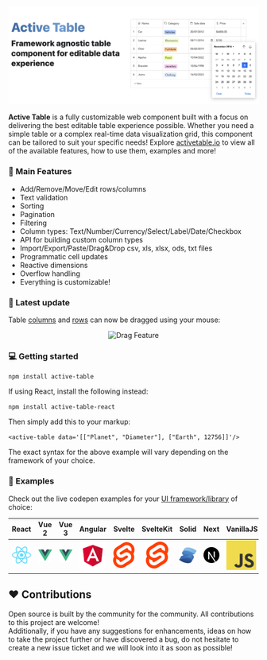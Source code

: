 <br />

![alt text](./assets/readme/title.png)

<b>Active Table</b> is a fully customizable web component built with a focus on delivering the best editable table experience possible. Whether you need a simple table or a complex real-time data visualization grid, this component can be tailored to suit your specific needs! Explore [activetable.io](https://activetable.io/) to view all of the available features, how to use them, examples and more!

### :rocket: Main Features

- Add/Remove/Move/Edit rows/columns
- Text validation
- Sorting
- Pagination
- Filtering
- Column types: Text/Number/Currency/Select/Label/Date/Checkbox
- API for building custom column types
- Import/Export/Paste/Drag&Drop csv, xls, xlsx, ods, txt files
- Programmatic cell updates
- Reactive dimensions
- Overflow handling
- Everything is customizable!

### :tada: Latest update

Table [columns](https://activetable.io/docs/column#dragColumns) and [rows](https://activetable.io/docs/row#dragRows) can now be dragged using your mouse:

<p align="center">
    <img width="650" src="https://github.com/OvidijusParsiunas/active-table/assets/18709577/22095883-8beb-4be6-a75a-61beab3d6ea7" alt="Drag Feature">
</p>

### :computer: Getting started

```
npm install active-table
```

If using React, install the following instead:

```
npm install active-table-react
```

Then simply add this to your markup:

```
<active-table data='[["Planet", "Diameter"], ["Earth", 12756]]'/>
```

The exact syntax for the above example will vary depending on the framework of your choice.

### :beginner: Examples

Check out the live codepen examples for your [UI framework/library](https://activetable.io/examples/frameworks) of choice:

| React                                                                                                                                                                                                                             | Vue 2                                                                                                                                                                                                                          | Vue 3                                                                                                                                                                                                                          | Angular                                                                                                                                                                                                                                              | Svelte                                                                                                                                                                                                                             | SvelteKit                                                                                                                                                                                                                                                     | Solid                                                                                                                                                                                                                        | Next                                                                                                                                                                                                                                                                                                                                                                           | VanillaJS                                                                                                                                                                                                                                |
| --------------------------------------------------------------------------------------------------------------------------------------------------------------------------------------------------------------------------------- | ------------------------------------------------------------------------------------------------------------------------------------------------------------------------------------------------------------------------------ | ------------------------------------------------------------------------------------------------------------------------------------------------------------------------------------------------------------------------------ | ---------------------------------------------------------------------------------------------------------------------------------------------------------------------------------------------------------------------------------------------------- | ---------------------------------------------------------------------------------------------------------------------------------------------------------------------------------------------------------------------------------- | ------------------------------------------------------------------------------------------------------------------------------------------------------------------------------------------------------------------------------------------------------------- | ---------------------------------------------------------------------------------------------------------------------------------------------------------------------------------------------------------------------------- | ------------------------------------------------------------------------------------------------------------------------------------------------------------------------------------------------------------------------------------------------------------------------------------------------------------------------------------------------------------------------------ | ---------------------------------------------------------------------------------------------------------------------------------------------------------------------------------------------------------------------------------------- |
| <a href="https://codesandbox.io/s/active-table-react-cstm7k?file=/src/App.tsx" target="_blank"><img src="https://raw.githubusercontent.com/OvidijusParsiunas/active-table/HEAD/website/static/img/reactLogo.png" width="60"/></a> | <a href="https://codesandbox.io/s/active-table-vue2-32f04e?file=/src/App.vue" target="_blank"><img src="https://raw.githubusercontent.com/OvidijusParsiunas/active-table/HEAD/website/static/img/vueLogo.png" width="60"/></a> | <a href="https://codesandbox.io/s/active-table-vue3-z729vs?file=/src/App.vue" target="_blank"><img src="https://raw.githubusercontent.com/OvidijusParsiunas/active-table/HEAD/website/static/img/vueLogo.png" width="60"/></a> | <a href="https://codesandbox.io/s/active-table-angular-9v8nfe?file=/src/app/app.component.html" target="_blank"><img src="https://raw.githubusercontent.com/OvidijusParsiunas/active-table/HEAD/website/static/img/angularLogo.png" width="66"/></a> | <a href="https://stackblitz.com/edit/vitejs-vite-cm6j23?file=src%2FApp.svelte" target="_blank"><img src="https://raw.githubusercontent.com/OvidijusParsiunas/active-table/HEAD/website/static/img/svelteLogo.png" width="45"/></a> | <div align="center"><a href="https://codesandbox.io/p/sandbox/active-table-sveltekit-forked-fy9wlf" target="_blank"><img src="https://raw.githubusercontent.com/OvidijusParsiunas/active-table/HEAD/website/static/img/svelteLogo.png" width="45"/></a></div> | <a href="https://codesandbox.io/p/devbox/deep-chat-solidjs-forked-ngxphz" target="_blank"><img src="https://raw.githubusercontent.com/OvidijusParsiunas/active-table/HEAD/website/static/img/solidLogo.png" width="60"/></a> | <a href="https://codesandbox.io/p/sandbox/deep-chat-nextjs-9pv25f?file=%2Fpackage.json%3A6%2C19&selection=%5B%7B%22endColumn%22%3A30%2C%22endLineNumber%22%3A28%2C%22startColumn%22%3A30%2C%22startLineNumber%22%3A28%7D%5D" target="_blank"><img src="https://raw.githubusercontent.com/OvidijusParsiunas/active-table/HEAD/website/static/img/nextLogo.png" width="60"/></a> | <a href="https://codesandbox.io/s/active-table-vanillajs-62yrrj?file=/index.html" target="_blank"><img src="https://raw.githubusercontent.com/OvidijusParsiunas/active-table/HEAD/website/static/img/vanillaJSLogo.png" width="60"/></a> |

## :heart: Contributions

Open source is built by the community for the community. All contributions to this project are welcome!
<br> Additionally, if you have any suggestions for enhancements, ideas on how to take the project further or have discovered a bug, do not hesitate to create a new issue ticket and we will look into it as soon as possible!
